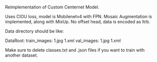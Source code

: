 Reimplementation of Custom Centernet Model.

Uses CIOU loss, model is Mobilenetv4 with FPN. Mosaic Augmentation is implemented, along with MixUp. No offset head, data is encoded as ltrb. 

Data directory should be like:

DataRoot:
         train_images:
                     1.jpg
                     1.xml 
         val_images:
                    1.jpg
                    1.xml


Make sure to delete classes.txt and .json files if you want to train with another dataset.

